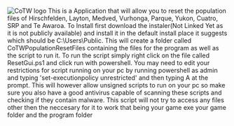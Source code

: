 ![CoTW logo](https://github.com/wendys2445/CoTW/assets/128321397/2895b8d0-fd60-4787-8633-cc38b38172b8)
This is a Application that will allow you to reset the population files of Hirschfelden, Layton, Medved, Vurhonga, Parque, Yukon, Cuatro, SRP and Te Awaroa.
To Install first download the instaler(Not Linked Yet as it is not publicly available) and install it in the default install place it suggests which should be C:\Users\Public. This will create a folder called CoTWPopulationResetFiles containing the files for the program as well as the script to run it. To run the script simply right click on the file called ResetGui.ps1 and click run with powershell. You may need to edit your restrictions for script running on your pc by running powershell as admin and typing 'set-executionpolicy unrestricted' and then typing A at the prompt. This will however allow unsigned scripts to run on your pc so make sure you also have a good antivirus capable of scanning these scripts and checking if they contain malware. This script will not try to access any files other then the neccesary for it to work that being your game exe your game folder and the program folder
